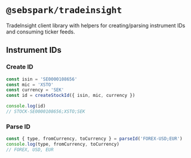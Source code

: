 # `@sebspark/tradeinsight`

TradeInsight client library with helpers for creating/parsing instrument IDs and consuming ticker feeds.

## Instrument IDs

### Create ID

```javascript
const isin = 'SE0000108656'
const mic = 'XSTO'
const currency = 'SEK'
const id = createStockId({ isin, mic, currency })

console.log(id)
// STOCK-SE0000108656;XSTO;SEK
```

### Parse ID

```javascript
const { type, fromCurrency, toCurrency } = parseId('FOREX-USD;EUR')
console.log(type, fromCurrency, toCurrency)
// FOREX, USD, EUR
```
